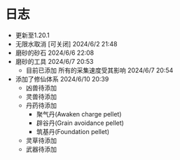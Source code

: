 # 日志

- 更新至1.20.1
- 无限水取消 [可关闭] 2024/6/2 21:48
- 磨砂的砂石 2024/6/6 22:08
- 磨砂的工具 2024/6/7 20:53
  - 目前已添加 所有的采集速度受其影响 2024/6/7 20:54
- 添加了修仙体系 2024/6/10 20:39
  - 凶兽待添加
  - 灵兽待添加
  - 丹药待添加
    - 聚气丹(Awaken charge pellet)
    - 辟谷丹(Grain avoidance pellet)
    - 筑基丹(Foundation pellet)
  - 灵草待添加
  - 武器待添加